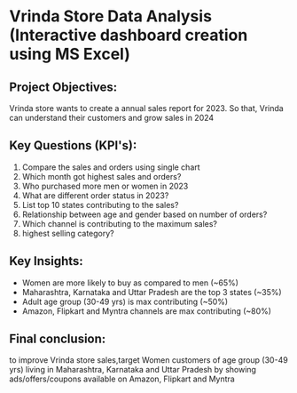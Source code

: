 # Vrinda Store Data Analysis (Interactive dashboard creation using MS Excel)
## Project Objectives:
Vrinda store wants to create a annual sales report for 2023. So that, Vrinda can understand their customers and grow sales in 2024

## Key Questions (KPI's):
1. Compare the sales and orders using single chart
2. Which month got highest sales and orders?
3. Who purchased more men or women in 2023
4. What are different order status in 2023?
5. List top 10 states contributing to the sales?
6. Relationship between age and gender based on number of orders?
7. Which channel is contributing to the maximum sales?
8. highest selling category?

## Key Insights:
* Women are more likely to buy as compared to men (~65%)
* Maharashtra, Karnataka and Uttar Pradesh are the top 3 states (~35%)
* Adult age group (30-49 yrs) is max contributing (~50%)
* Amazon, Flipkart and Myntra channels are max contributing (~80%)

## Final conclusion:
to improve Vrinda store sales,target Women customers of age group (30-49 yrs) living in Maharashtra, Karnataka and Uttar Pradesh by showing ads/offers/coupons available on Amazon, Flipkart and Myntra
